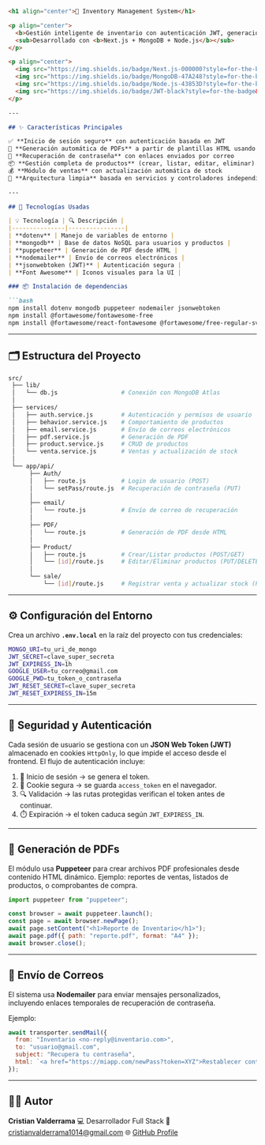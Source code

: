 ````markdown
<h1 align="center">🛒 Inventory Management System</h1>

<p align="center">
  <b>Gestión inteligente de inventario con autenticación JWT, generación de PDFs, correos automáticos y control de stock.</b><br/>
  <sub>Desarrollado con <b>Next.js + MongoDB + Node.js</b></sub>
</p>

<p align="center">
  <img src="https://img.shields.io/badge/Next.js-000000?style=for-the-badge&logo=next.js&logoColor=white"/>
  <img src="https://img.shields.io/badge/MongoDB-47A248?style=for-the-badge&logo=mongodb&logoColor=white"/>
  <img src="https://img.shields.io/badge/Node.js-43853D?style=for-the-badge&logo=node.js&logoColor=white"/>
  <img src="https://img.shields.io/badge/JWT-black?style=for-the-badge&logo=jsonwebtokens"/>
</p>

---

## ✨ Características Principales

✅ **Inicio de sesión seguro** con autenticación basada en JWT  
🧾 **Generación automática de PDFs** a partir de plantillas HTML usando Puppeteer  
📧 **Recuperación de contraseña** con enlaces enviados por correo  
📦 **Gestión completa de productos** (crear, listar, editar, eliminar)  
💰 **Módulo de ventas** con actualización automática de stock  
🧠 **Arquitectura limpia** basada en servicios y controladores independientes  

---

## 🧩 Tecnologías Usadas

| 💡 Tecnología | 🔍 Descripción |
|---------------|----------------|
| **dotenv** | Manejo de variables de entorno |
| **mongodb** | Base de datos NoSQL para usuarios y productos |
| **puppeteer** | Generación de PDF desde HTML |
| **nodemailer** | Envío de correos electrónicos |
| **jsonwebtoken (JWT)** | Autenticación segura |
| **Font Awesome** | Iconos visuales para la UI |

### 📦 Instalación de dependencias

```bash
npm install dotenv mongodb puppeteer nodemailer jsonwebtoken
npm install @fortawesome/fontawesome-free
npm install @fortawesome/react-fontawesome @fortawesome/free-regular-svg-icons @fortawesome/free-solid-svg-icons
````

---

## 🗂️ Estructura del Proyecto

```bash
src/
 ├── lib/
 │   └── db.js                  # Conexión con MongoDB Atlas
 │
 ├── services/
 │   ├── auth.service.js        # Autenticación y permisos de usuario
 │   ├── behavior.service.js    # Comportamiento de productos
 │   ├── email.service.js       # Envío de correos electrónicos
 │   ├── pdf.service.js         # Generación de PDF
 │   ├── product.service.js     # CRUD de productos
 │   └── venta.service.js       # Ventas y actualización de stock
 │
 └── app/api/
      ├── Auth/
      │   ├── route.js          # Login de usuario (POST)
      │   └── setPass/route.js  # Recuperación de contraseña (PUT)
      │
      ├── email/
      │   └── route.js          # Envío de correo de recuperación
      │
      ├── PDF/
      │   └── route.js          # Generación de PDF desde HTML
      │
      ├── Product/
      │   ├── route.js          # Crear/Listar productos (POST/GET)
      │   └── [id]/route.js     # Editar/Eliminar productos (PUT/DELETE)
      │
      └── sale/
          └── [id]/route.js     # Registrar venta y actualizar stock (POST)
```

---

## ⚙️ Configuración del Entorno

Crea un archivo **`.env.local`** en la raíz del proyecto con tus credenciales:

```bash
MONGO_URI=tu_uri_de_mongo
JWT_SECRET=clave_super_secreta
JWT_EXPIRESS_IN=1h
GOOGLE_USER=tu_correo@gmail.com
GOOGLE_PWD=tu_token_o_contraseña
JWT_RESET_SECRET=clave_super_secreta
JWT_RESET_EXPIRESS_IN=15m
```

---

## 🔐 Seguridad y Autenticación

Cada sesión de usuario se gestiona con un **JSON Web Token (JWT)** almacenado en cookies `HttpOnly`, lo que impide el acceso desde el frontend.
El flujo de autenticación incluye:

1. 🔑 Inicio de sesión → se genera el token.
2. 🍪 Cookie segura → se guarda `access_token` en el navegador.
3. 🔍 Validación → las rutas protegidas verifican el token antes de continuar.
4. ⏱️ Expiración → el token caduca según `JWT_EXPIRESS_IN`.

---

## 🧾 Generación de PDFs

El módulo usa **Puppeteer** para crear archivos PDF profesionales desde contenido HTML dinámico.
Ejemplo: reportes de ventas, listados de productos, o comprobantes de compra.

```js
import puppeteer from "puppeteer";

const browser = await puppeteer.launch();
const page = await browser.newPage();
await page.setContent("<h1>Reporte de Inventario</h1>");
await page.pdf({ path: "reporte.pdf", format: "A4" });
await browser.close();
```

---

## 📨 Envío de Correos

El sistema usa **Nodemailer** para enviar mensajes personalizados, incluyendo enlaces temporales de recuperación de contraseña.

Ejemplo:

```js
await transporter.sendMail({
  from: "Inventario <no-reply@inventario.com>",
  to: "usuario@gmail.com",
  subject: "Recupera tu contraseña",
  html: `<a href="https://miapp.com/newPass?token=XYZ">Restablecer contraseña</a>`
});
```

---


## 👨‍💻 Autor

**Cristian Valderrama**
💻 Desarrollador Full Stack
📧 [cristianvalderrama1014@gmail.com](mailto:cristianvalderrama1014@gmail.com)
🌐 [GitHub Profile](https://github.com/tu-usuario)



